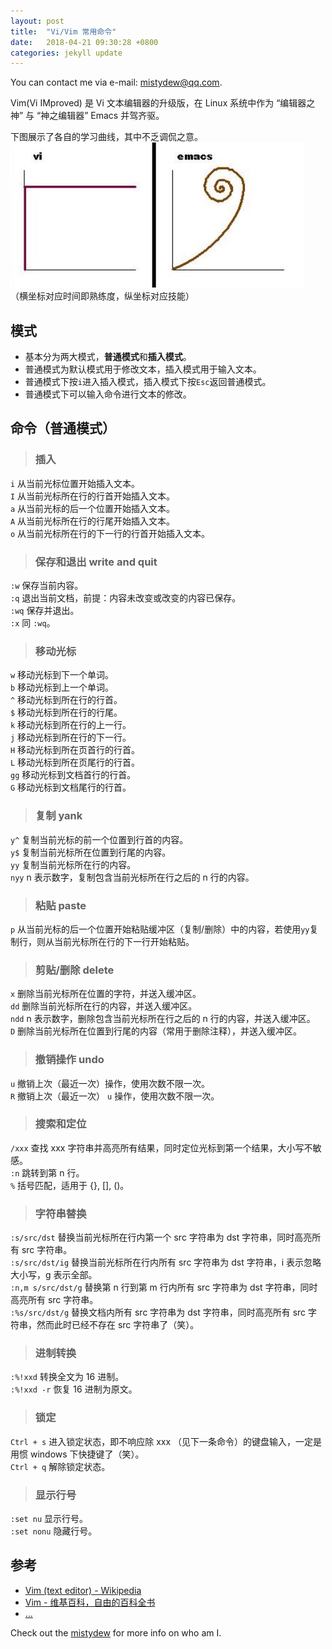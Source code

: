 ```yaml
---
layout: post
title:  "Vi/Vim 常用命令"
date:   2018-04-21 09:30:28 +0800
categories: jekyll update
---
```

You can contact me via e-mail: [mistydew@qq.com](https://en.mail.qq.com).

Vim(Vi IMproved) 是 Vi 文本编辑器的升级版，在 Linux 系统中作为 “编辑器之神” 与 “神之编辑器” Emacs 并驾齐驱。

下图展示了各自的学习曲线，其中不乏调侃之意。
<br>
![images](/images/20180421/vi_emacs_learning_curves.jpg)
<br>
（横坐标对应时间即熟练度，纵坐标对应技能）

## 模式
* 基本分为两大模式，**普通模式**和**插入模式**。
* 普通模式为默认模式用于修改文本，插入模式用于输入文本。
* 普通模式下按`i`进入插入模式，插入模式下按`Esc`返回普通模式。
* 普通模式下可以输入命令进行文本的修改。

## 命令（普通模式）

> ### 插入
`i` 从当前光标位置开始插入文本。
<br>
`I` 从当前光标所在行的行首开始插入文本。
<br>
`a` 从当前光标的后一个位置开始插入文本。
<br>
`A` 从当前光标所在行的行尾开始插入文本。
<br>
`o` 从当前光标所在行的下一行的行首开始插入文本。

> ### 保存和退出 write and quit
`:w` 保存当前内容。
<br>
`:q` 退出当前文档，前提：内容未改变或改变的内容已保存。
<br>
`:wq` 保存并退出。
<br>
`:x` 同 `:wq`。

> ### 移动光标
`w` 移动光标到下一个单词。
<br>
`b` 移动光标到上一个单词。
<br>
`^` 移动光标到所在行的行首。
<br>
`$` 移动光标到所在行的行尾。
<br>
`k` 移动光标到所在行的上一行。
<br>
`j` 移动光标到所在行的下一行。
<br>
`H` 移动光标到所在页首行的行首。
<br>
`L` 移动光标到所在页尾行的行首。
<br>
`gg` 移动光标到文档首行的行首。
<br>
`G` 移动光标到文档尾行的行首。

> ### 复制 yank
`y^` 复制当前光标的前一个位置到行首的内容。
<br>
`y$` 复制当前光标所在位置到行尾的内容。
<br>
`yy` 复制当前光标所在行的内容。
<br>
`nyy` n 表示数字，复制包含当前光标所在行之后的 n 行的内容。

> ### 粘贴 paste
`p` 从当前光标的后一个位置开始粘贴缓冲区（复制/删除）中的内容，若使用`yy`复制行，则从当前光标所在行的下一行开始粘贴。

> ### 剪贴/删除 delete
`x` 删除当前光标所在位置的字符，并送入缓冲区。
<br>
`dd` 删除当前光标所在行的内容，并送入缓冲区。
<br>
`ndd` n 表示数字，删除包含当前光标所在行之后的 n 行的内容，并送入缓冲区。
<br>
`D` 删除当前光标所在位置到行尾的内容（常用于删除注释），并送入缓冲区。

> ### 撤销操作 undo
`u` 撤销上次（最近一次）操作，使用次数不限一次。
<br>
`R` 撤销上次（最近一次） `u` 操作，使用次数不限一次。

> ### 搜索和定位
`/xxx` 查找 xxx 字符串并高亮所有结果，同时定位光标到第一个结果，大小写不敏感。
<br>
`:n` 跳转到第 n 行。
<br>
`%` 括号匹配，适用于 {}, [], ()。

> ### 字符串替换
`:s/src/dst` 替换当前光标所在行内第一个 src 字符串为 dst 字符串，同时高亮所有 src 字符串。
<br>
`:s/src/dst/ig` 替换当前光标所在行内所有 src 字符串为 dst 字符串，i 表示忽略大小写，g 表示全部。
<br>
`:n,m s/src/dst/g` 替换第 n 行到第 m 行内所有 src 字符串为 dst 字符串，同时高亮所有 src 字符串。
<br>
`:%s/src/dst/g` 替换文档内所有 src 字符串为 dst 字符串，同时高亮所有 src 字符串，然而此时已经不存在 src 字符串了（笑）。

> ### 进制转换
`:%!xxd` 转换全文为 16 进制。
<br>
`:%!xxd -r` 恢复 16 进制为原文。

> ### 锁定
`Ctrl + s` 进入锁定状态，即不响应除 xxx （见下一条命令）的键盘输入，一定是用惯 windows 下快捷键了（笑）。
<br>
`Ctrl + q` 解除锁定状态。

> ### 显示行号
`:set nu` 显示行号。
<br>
`:set nonu` 隐藏行号。

## 参考
* [Vim (text editor) - Wikipedia](https://en.wikipedia.org/wiki/Vim_(text_editor))
* [Vim - 维基百科，自由的百科全书](https://zh.wikipedia.org/wiki/Vim)
* [...][md]

Check out the [mistydew][md] for more info on who am I.

[md]: http://github.com/mistydew
